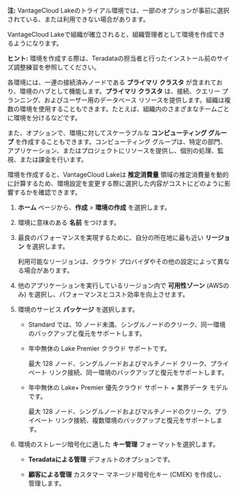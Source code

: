 **注:** VantageCloud Lakeのトライアル環境では、一部のオプションが事前に選択されている、または利用できない場合があります。

VantageCloud Lakeで組織が確立されると、組織管理者として環境を作成できるようになります。

**ヒント:** 環境を作成する際は、Teradataの担当者と行ったインストール前のサイズ調整練習を参照してください。

各環境には、一連の接続済みノードである **プライマリ クラスタ** が含まれており、環境のハブとして機能します。**プライマリ クラスタ** は、接続、クエリー プランニング、およびユーザー用のデータベース リソースを提供します。組織は複数の環境を使用することもできます。たとえば、組織内のさまざまなチームごとに環境を分けるなどです。

また、オプションで、環境に対してスケーラブルな **コンピューティング グループ** を作成することもできます。コンピューティング グループは、特定の部門、アプリケーション、またはプロジェクトにリソースを提供し、個別の処理、監視、または課金を行います。

環境を作成すると、VantageCloud Lakeは **推定消費量** 領域の推定消費量を動的に計算するため、環境設定を変更する際に選択した内容がコストにどのように影響するかを確認できます。

1.  **ホーム** ページから、**作成** \> **環境の作成** を選択します。

2.  環境に意味のある **名前** をつけます。

3.  最良のパフォーマンスを実現するために、自分の所在地に最も近い **リージョン** を選択します。

    利用可能なリージョンは、クラウド プロバイダやその他の設定によって異なる場合があります。

4.  他のアプリケーションを実行しているリージョン内で **可用性ゾーン** (AWSのみ) を選択し、パフォーマンスとコスト効率を向上させます。

5.  環境のサービス **パッケージ** を選択します。

    -   Standard では、10 ノード未満、シングルノードのクリーク、同一環境のバックアップと復元をサポートします。

    -   年中無休の Lake Premier クラウド サポートです。

        最大 128 ノード、シングルノードおよびマルチノード クリーク、プライベート リンク接続、同一環境のバックアップと復元をサポートします。

    -   年中無休の Lake+ Premier 優先クラウド サポート + 業界データ モデルです。

        最大 128 ノード、シングルノードおよびマルチノードのクリーク、プライベート リンク接続、複数環境のバックアップと復元をサポートします。

6.  環境のストレージ暗号化に適した **キー管理** フォーマットを選択します。

    -   **Teradataによる管理** デフォルトのオプションです。

    -   **顧客による管理** カスタマー マネージド暗号化キー (CMEK) を作成し、管理します。
